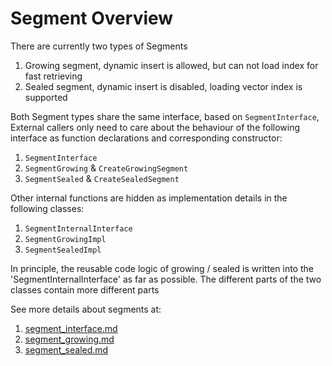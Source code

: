 # Segment Overview

There are currently two types of Segments
1. Growing segment, dynamic insert is allowed, but can not load index for fast retrieving
2. Sealed segment, dynamic insert is disabled, loading vector index is supported

Both Segment types share the same interface, based on `SegmentInterface`, External callers only need to care about the behaviour of the following interface as function declarations and corresponding constructor:

1. `SegmentInterface`
2. `SegmentGrowing` & `CreateGrowingSegment`
3. `SegmentSealed` & `CreateSealedSegment`

Other internal functions are hidden as implementation details in the following classes:

1. `SegmentInternalInterface`
2. `SegmentGrowingImpl`
3. `SegmentSealedImpl`

In principle, the reusable code logic of growing / sealed is written into the 'SegmentInternalInterface' as far as possible. The different parts of the two classes contain more different parts

See more details about segments at:

1. [segment_interface.md](segment_interface.md)
2. [segment_growing.md](segment_growing.md)
3. [segment_sealed.md](segment_sealed.md)
